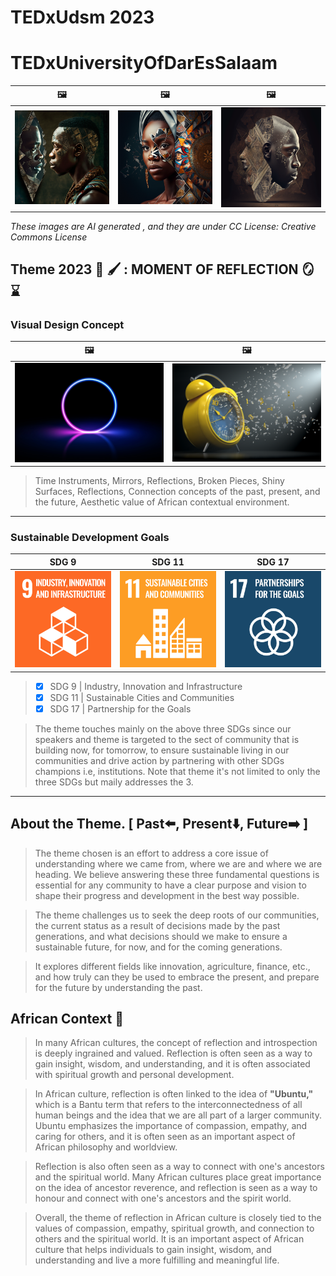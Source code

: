 
# TEDxUdsm 2023

# TEDxUniversityOfDarEsSalaam 


|🖼️|🖼️|🖼️|
|---|---|---|
|![](images/reflected-man.png)|![](images/mirage-woman.png)|![](images/rock-human.png)| 

_These images are AI generated , and they are under CC License: Creative Commons License_

## Theme 2023 🎨 🖌️ : MOMENT OF REFLECTION 🪞 ⌛

### Visual Design Concept  

|🖼️|🖼️|
|---|---|
|![](images/ring-glimmer.jpeg)|![](images/shattered-clock.jpeg)|


> Time Instruments, Mirrors, Reflections, Broken Pieces, Shiny Surfaces, Reflections, Connection concepts of the past, present, and the future, Aesthetic value of African contextual environment.

<hr>  

### Sustainable Development Goals

| SDG 9 | SDG 11 | SDG 17 |
|---|---|---|
|![](images/sdg-9.png)|![](images/sdg-11.png)|![](images/sdg-17.png)|

>- [x] SDG 9 | Industry, Innovation and Infrastructure
>- [x] SDG 11 | Sustainable Cities and Communities  
>- [x] SDG 17 | Partnership for the Goals

>The theme touches mainly on the above three SDGs since our speakers and theme is targeted to the sect of community that is building now, for tomorrow, to ensure sustainable living in our communities and drive action by partnering with other SDGs champions i.e, institutions.
> Note that theme it's not limited to only the three SDGs but maily addresses the 3.

<hr>  

## About the Theme. [ Past⬅️, Present⬇️, Future➡️ ]

> The theme chosen is an effort to address a core issue of understanding where we came from, where we are and where we are heading. We believe answering these three fundamental questions is essential for any community to have a clear purpose and vision to shape their progress and development in the best way possible.

> The theme challenges us to seek the deep roots of our communities, the current status as a result of decisions made by the past generations, and what decisions should we make to ensure a sustainable future, for now, and for the coming generations.

> It explores different fields like innovation, agriculture, finance, etc., and how truly can they be used to embrace the present, and prepare for the future by understanding the past.

## African Context 🥁

> In many African cultures, the concept of reflection and introspection is deeply ingrained and valued. Reflection is often seen as a way to gain insight, wisdom, and understanding, and it is often associated with spiritual growth and personal development.  

> In African culture, reflection is often linked to the idea of **"Ubuntu,"** which is a Bantu term that refers to the interconnectedness of all human beings and the idea that we are all part of a larger community. Ubuntu emphasizes the importance of compassion, empathy, and caring for others, and it is often seen as an important aspect of African philosophy and worldview.   

> Reflection is also often seen as a way to connect with one's ancestors and the spiritual world. Many African cultures place great importance on the idea of ancestor reverence, and reflection is seen as a way to honour and connect with one's ancestors and the spirit world.   

> Overall, the theme of reflection in African culture is closely tied to the values of compassion, empathy, spiritual growth, and connection to others and the spiritual world. It is an important aspect of African culture that helps individuals to gain insight, wisdom, and understanding and live a more fulfilling and meaningful life. 
